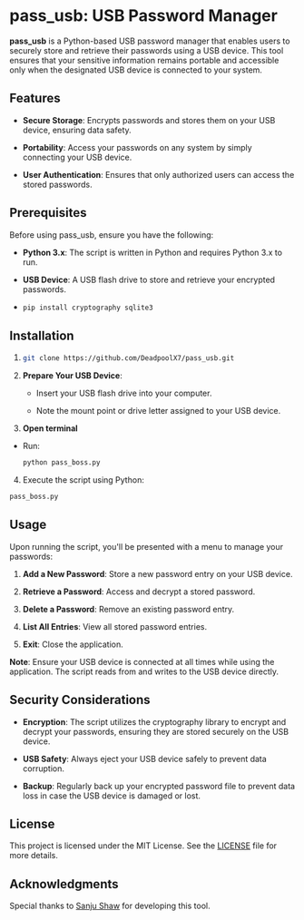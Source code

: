 pass_usb: USB Password Manager
===============================

**pass_usb** is a Python-based USB password manager that enables users to securely store and retrieve their passwords using a USB device. This tool ensures that your sensitive information remains portable and accessible only when the designated USB device is connected to your system.

Features
--------

*   **Secure Storage**: Encrypts passwords and stores them on your USB device, ensuring data safety.
    
*   **Portability**: Access your passwords on any system by simply connecting your USB device.
    
*   **User Authentication**: Ensures that only authorized users can access the stored passwords.
    

Prerequisites
-------------

Before using pass_usb, ensure you have the following:

*   **Python 3.x**: The script is written in Python and requires Python 3.x to run.
    
*   **USB Device**: A USB flash drive to store and retrieve your encrypted passwords.
    
*   ```bash
    pip install cryptography sqlite3
    ```

Installation
------------

1.  ```bash
    git clone https://github.com/DeadpoolX7/pass_usb.git
    ```
2.  **Prepare Your USB Device**:
    
    *   Insert your USB flash drive into your computer.
        
    *   Note the mount point or drive letter assigned to your USB device.
        
3.  **Open terminal**
  - Run:
    ```bash
    python pass_boss.py
    ```
4.  Execute the script using Python:
```bash
pass_boss.py
```    

Usage
-----

Upon running the script, you'll be presented with a menu to manage your passwords:

1.  **Add a New Password**: Store a new password entry on your USB device.
    
2.  **Retrieve a Password**: Access and decrypt a stored password.
    
3.  **Delete a Password**: Remove an existing password entry.
    
4.  **List All Entries**: View all stored password entries.
    
5.  **Exit**: Close the application.
    

**Note**: Ensure your USB device is connected at all times while using the application. The script reads from and writes to the USB device directly.

Security Considerations
-----------------------

*   **Encryption**: The script utilizes the cryptography library to encrypt and decrypt your passwords, ensuring they are stored securely on the USB device.
    
*   **USB Safety**: Always eject your USB device safely to prevent data corruption.
    
*   **Backup**: Regularly back up your encrypted password file to prevent data loss in case the USB device is damaged or lost.
    

License
-------

This project is licensed under the MIT License. See the [LICENSE](https://github.com/DeadpoolX7/pass_usb/blob/main/LICENSE) file for more details.

Acknowledgments
---------------

Special thanks to [Sanju Shaw](https://github.com/DeadpoolX7) for developing this tool.
